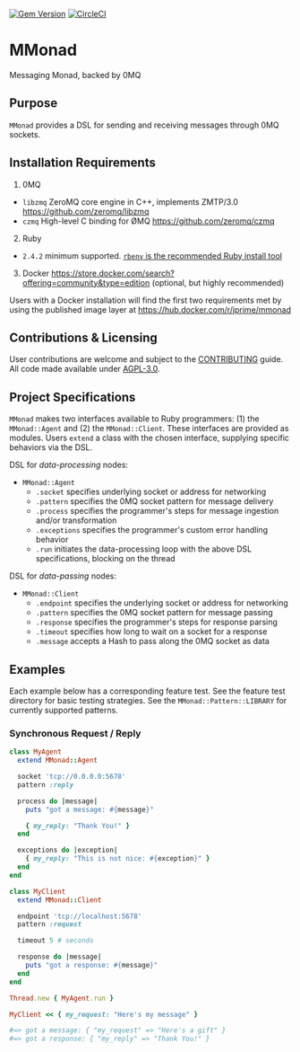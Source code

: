 [![Gem Version](https://badge.fury.io/rb/mmonad.svg)](https://badge.fury.io/rb/mmonad)
[![CircleCI](https://circleci.com/gh/Jared-Prime/mmonad.svg?style=svg)](https://circleci.com/gh/Jared-Prime/mmonad)

# MMonad

Messaging Monad, backed by 0MQ

## Purpose

`MMonad` provides a DSL for sending and receiving messages through 0MQ sockets.

## Installation Requirements

1. 0MQ
  - `libzmq` ZeroMQ core engine in C++, implements ZMTP/3.0 https://github.com/zeromq/libzmq
  - `czmq` High-level C binding for ØMQ https://github.com/zeromq/czmq
2. Ruby
  - `2.4.2` minimum supported. [`rbenv` is the recommended Ruby install tool](https://github.com/rbenv/rbenv#installation)
3. Docker https://store.docker.com/search?offering=community&type=edition (optional, but highly recommended)

Users with a Docker installation will find the first two requirements met by using the published image layer at https://hub.docker.com/r/jprime/mmonad

## Contributions & Licensing

User contributions are welcome and subject to the [CONTRIBUTING](https://github.com/Jared-Prime/mmonad/blob/master/CONTRIBUTING) guide. All code made available under [AGPL-3.0](https://github.com/Jared-Prime/mmonad/blob/master/LICENSE).

## Project Specifications

`MMonad` makes two interfaces available to Ruby programmers: (1) the `MMonad::Agent` and (2) the `MMonad::Client`. These interfaces are provided as modules. Users `extend` a class with the chosen interface, supplying specific behaviors via the DSL.

DSL for _data-processing_ nodes:

- `MMonad::Agent`
  - `.socket` specifies underlying socket or address for networking
  - `.pattern` specifies the 0MQ socket pattern for message delivery
  - `.process` specifies the programmer's steps for message ingestion and/or transformation
  - `.exceptions` specifies the programmer's custom error handling behavior
  - `.run` initiates the data-processing loop with the above DSL specifications, blocking on the thread

DSL for _data-passing_ nodes:

- `MMonad::Client`
  - `.endpoint` specifies the underlying socket or address for networking
  - `.pattern` specifies the 0MQ socket pattern for message passing
  - `.response` specifies the programmer's steps for response parsing
  - `.timeout` specifies how long to wait on a socket for a response
  - `.message` accepts a Hash to pass along the 0MQ socket as data

## Examples

Each example below has a corresponding feature test. See the feature test directory for basic testing strategies. See the `MMonad::Pattern::LIBRARY` for currently supported patterns.

### Synchronous Request / Reply

```ruby
class MyAgent
  extend MMonad::Agent

  socket 'tcp://0.0.0.0:5678'
  pattern :reply

  process do |message|
    puts "got a message: #{message}"

    { my_reply: "Thank You!" }
  end

  exceptions do |exception|
    { my_reply: "This is not nice: #{exception}" }
  end
end

class MyClient
  extend MMonad::Client

  endpoint 'tcp://localhost:5678'
  pattern :request

  timeout 5 # seconds

  response do |message|
    puts "got a response: #{message}"
  end
end

Thread.new { MyAgent.run }

MyClient << { my_request: "Here's my message" }

#=> got a message: { "my_request" => "Here's a gift" }
#=> got a response: { "my_reply" => "Thank You!" }
```